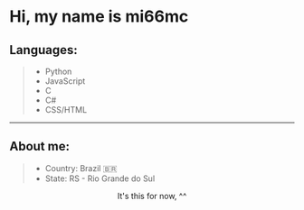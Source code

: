 # Hi, my name is mi66mc

## Languages:
> - Python
> - JavaScript
> - C
> - C#
> - CSS/HTML

***

## About me:
> - Country: Brazil 🇧🇷
> - State: RS - Rio Grande do Sul

<p align=center>It's this for now, ^^</p>
